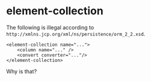 # element-collection

The following is illegal according to `http://xmlns.jcp.org/xml/ns/persistence/orm_2_2.xsd`.

```
<element-collection name="...">
	<column name="..." />
	<convert converter="..."/>
</element-collection>
```

Why is that?
